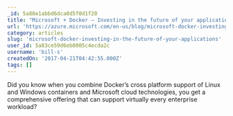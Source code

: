 ```yaml
---
_id: 5a88e1abbd6dca0d5f0d1f20
title: "Microsoft + Docker – Investing in the future of your applications"
url: 'https://azure.microsoft.com/en-us/blog/microsoft-docker-investing-in-the-future-of-your-applications/'
category: articles
slug: 'microsoft-docker-investing-in-the-future-of-your-applications'
user_id: 5a83ce59d6eb0005c4ecda2c
username: 'bill-s'
createdOn: '2017-04-21T04:42:55.000Z'
tags: []
---
```


Did you know when you combine Docker’s cross platform support of Linux and Windows containers and Microsoft cloud technologies, you get a comprehensive offering that can support virtually every enterprise workload?
